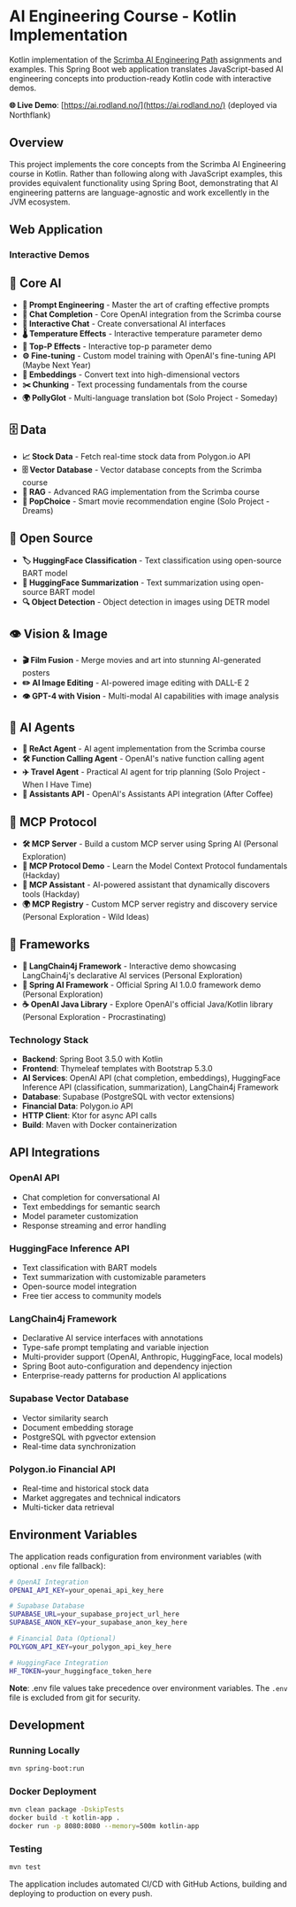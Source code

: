# AI Engineering Course - Kotlin Implementation

Kotlin implementation of the [Scrimba AI Engineering Path](https://scrimba.com/the-ai-engineer-path-c02v) assignments and examples. This Spring Boot web application translates JavaScript-based AI engineering concepts into production-ready Kotlin code with interactive demos.

**🌐 Live Demo**: [https://ai.rodland.no/](https://ai.rodland.no/) (deployed via Northflank)

## Overview

This project implements the core concepts from the Scrimba AI Engineering course in Kotlin. Rather than following along with JavaScript examples, this provides equivalent functionality using Spring Boot, demonstrating that AI engineering patterns are language-agnostic and work excellently in the JVM ecosystem.

## Web Application

### Interactive Demos

## 🧠 Core AI

- **📝 Prompt Engineering** - Master the art of crafting effective prompts
- **🤖 Chat Completion** - Core OpenAI integration from the Scrimba course
- **💬 Interactive Chat** - Create conversational AI interfaces
- **🌡️ Temperature Effects** - Interactive temperature parameter demo
- **🎯 Top-P Effects** - Interactive top-p parameter demo
- **⚙️ Fine-tuning** - Custom model training with OpenAI's fine-tuning API (Maybe Next Year)
- **🔢 Embeddings** - Convert text into high-dimensional vectors
- **✂️ Chunking** - Text processing fundamentals from the course
- **🌍 PollyGlot** - Multi-language translation bot (Solo Project - Someday)

## 🗄️ Data

- **📈 Stock Data** - Fetch real-time stock data from Polygon.io API
- **🗄️ Vector Database** - Vector database concepts from the Scrimba course
- **🔗 RAG** - Advanced RAG implementation from the Scrimba course
- **🍿 PopChoice** - Smart movie recommendation engine (Solo Project - Dreams)

## 🔹 Open Source

- **🏷️ HuggingFace Classification** - Text classification using open-source BART model
- **📄 HuggingFace Summarization** - Text summarization using open-source BART model
- **🔍 Object Detection** - Object detection in images using DETR model

## 👁️ Vision & Image

- **🎬 Film Fusion** - Merge movies and art into stunning AI-generated posters
- **✏️ AI Image Editing** - AI-powered image editing with DALL-E 2
- **👁️ GPT-4 with Vision** - Multi-modal AI capabilities with image analysis

## 🎯 AI Agents

- **🧠 ReAct Agent** - AI agent implementation from the Scrimba course
- **🛠️ Function Calling Agent** - OpenAI's native function calling agent
- **✈️ Travel Agent** - Practical AI agent for trip planning (Solo Project - When I Have Time)
- **🎯 Assistants API** - OpenAI's Assistants API integration (After Coffee)

## 🔗 MCP Protocol

- **🛠️ MCP Server** - Build a custom MCP server using Spring AI (Personal Exploration)
- **🔗 MCP Protocol Demo** - Learn the Model Context Protocol fundamentals (Hackday)
- **🔧 MCP Assistant** - AI-powered assistant that dynamically discovers tools (Hackday)
- **🌍 MCP Registry** - Custom MCP server registry and discovery service (Personal Exploration - Wild Ideas)

## 🔹 Frameworks

- **🦜 LangChain4j Framework** - Interactive demo showcasing LangChain4j's declarative AI services (Personal Exploration)
- **🍃 Spring AI Framework** - Official Spring AI 1.0.0 framework demo (Personal Exploration)
- **☕ OpenAI Java Library** - Explore OpenAI's official Java/Kotlin library (Personal Exploration - Procrastinating)

### Technology Stack
- **Backend**: Spring Boot 3.5.0 with Kotlin
- **Frontend**: Thymeleaf templates with Bootstrap 5.3.0
- **AI Services**: OpenAI API (chat completion, embeddings), HuggingFace Inference API (classification, summarization), LangChain4j Framework
- **Database**: Supabase (PostgreSQL with vector extensions)
- **Financial Data**: Polygon.io API
- **HTTP Client**: Ktor for async API calls
- **Build**: Maven with Docker containerization

## API Integrations

### OpenAI API
- Chat completion for conversational AI
- Text embeddings for semantic search
- Model parameter customization
- Response streaming and error handling

### HuggingFace Inference API
- Text classification with BART models
- Text summarization with customizable parameters
- Open-source model integration
- Free tier access to community models

### LangChain4j Framework
- Declarative AI service interfaces with annotations
- Type-safe prompt templating and variable injection
- Multi-provider support (OpenAI, Anthropic, HuggingFace, local models)
- Spring Boot auto-configuration and dependency injection
- Enterprise-ready patterns for production AI applications

### Supabase Vector Database
- Vector similarity search
- Document embedding storage
- PostgreSQL with pgvector extension
- Real-time data synchronization

### Polygon.io Financial API
- Real-time and historical stock data
- Market aggregates and technical indicators
- Multi-ticker data retrieval

## Environment Variables

The application reads configuration from environment variables (with optional `.env` file fallback):

```bash
# OpenAI Integration
OPENAI_API_KEY=your_openai_api_key_here

# Supabase Database
SUPABASE_URL=your_supabase_project_url_here
SUPABASE_ANON_KEY=your_supabase_anon_key_here

# Financial Data (Optional)
POLYGON_API_KEY=your_polygon_api_key_here

# HuggingFace Integration
HF_TOKEN=your_huggingface_token_here
```

**Note**: .env file values take precedence over environment variables. The `.env` file is excluded from git for security.

## Development

### Running Locally
```bash
mvn spring-boot:run
```

### Docker Deployment
```bash
mvn clean package -DskipTests
docker build -t kotlin-app .
docker run -p 8080:8080 --memory=500m kotlin-app
```

### Testing
```bash
mvn test
```

The application includes automated CI/CD with GitHub Actions, building and deploying to production on every push.